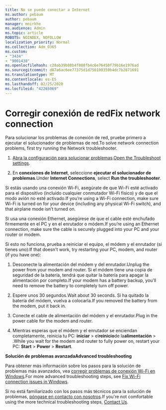 ```yaml
---
title: No se puede conectar a Internet
ms.author: pebaum
author: pebaum
manager: mnirkhe
ms.audience: Admin
ms.topic: article
ROBOTS: NOINDEX, NOFOLLOW
localization_priority: Normal
ms.collection: Adm_O365
ms.custom:
- "3434"
- "9001438"
ms.openlocfilehash: c28ab39b88b4f088fb4c6e76450f79b16e1976ad
ms.sourcegitcommit: d87a6ac6ee77375d1d750100359b4dc7b2871691
ms.translationtype: MT
ms.contentlocale: es-ES
ms.lasthandoff: 02/25/2020
ms.locfileid: "42265069"
---
```

# <a name="fix-network-connection"></a><span data-ttu-id="36af2-102">Corregir conexión de red</span><span class="sxs-lookup"><span data-stu-id="36af2-102">Fix network connection</span></span>

<span data-ttu-id="36af2-103">Para solucionar los problemas de conexión de red, pruebe primero a ejecutar el solucionador de problemas de red.</span><span class="sxs-lookup"><span data-stu-id="36af2-103">To solve network connection problems, first try running the Network troubleshooter.</span></span> 

1. <span data-ttu-id="36af2-104">[Abra la configuración para solucionar problemas](ms-settings:troubleshoot).</span><span class="sxs-lookup"><span data-stu-id="36af2-104">[Open the Troubleshoot settings](ms-settings:troubleshoot).</span></span>

2. <span data-ttu-id="36af2-105">En **conexiones de Internet**, seleccione **ejecutar el solucionador de problemas**.</span><span class="sxs-lookup"><span data-stu-id="36af2-105">Under **Internet Connections**, select **Run the troubleshooter**.</span></span>

<span data-ttu-id="36af2-106">Si estás usando una conexión Wi-Fi, asegúrate de que Wi-Fi esté activado para el dispositivo (incluido cualquier conmutador Wi-Fi físico) y de que el modo avión no esté activado.</span><span class="sxs-lookup"><span data-stu-id="36af2-106">If you’re using a Wi-Fi connection, make sure Wi-Fi is turned on for your device (including any physical Wi-Fi switch), and that airplane mode isn’t turned on.</span></span>

<span data-ttu-id="36af2-107">Si usa una conexión Ethernet, asegúrese de que el cable esté enchufado firmemente en el PC y en el enrutador o módem.</span><span class="sxs-lookup"><span data-stu-id="36af2-107">If you’re using an Ethernet connection, make sure the cable is securely plugged into your PC and your router or modem.</span></span>

<span data-ttu-id="36af2-108">Si esto no funciona, prueba a reiniciar el equipo, el módem y el enrutador (si tienes uno):</span><span class="sxs-lookup"><span data-stu-id="36af2-108">If that doesn't work, try restarting your PC, modem, and router (if you have one):</span></span>

1. <span data-ttu-id="36af2-109">Desconecte la alimentación del módem y del enrutador.</span><span class="sxs-lookup"><span data-stu-id="36af2-109">Unplug the power from your modem and router.</span></span> <span data-ttu-id="36af2-110">Si el módem tiene una copia de seguridad de la batería, tendrá que quitar la batería para apagar la alimentación por completo.</span><span class="sxs-lookup"><span data-stu-id="36af2-110">If your modem has a battery backup, you’ll need to remove the battery to completely turn off power.</span></span>

2. <span data-ttu-id="36af2-111">Espere unos 30 segundos.</span><span class="sxs-lookup"><span data-stu-id="36af2-111">Wait about 30 seconds.</span></span> <span data-ttu-id="36af2-112">Si ha quitado la batería del módem, vuelva a colocarla.</span><span class="sxs-lookup"><span data-stu-id="36af2-112">If you removed the battery from the modem, put it back in.</span></span>

3. <span data-ttu-id="36af2-113">Conecte el cable de alimentación del módem y el enrutador.</span><span class="sxs-lookup"><span data-stu-id="36af2-113">Plug in the power cable for the modem and router.</span></span>

4. <span data-ttu-id="36af2-114">Mientras esperas que el módem y el enrutador se enciendan completamente, reinicia tu PC: **iniciar** > el**reinicio**de la**alimentación** > .</span><span class="sxs-lookup"><span data-stu-id="36af2-114">While you wait for the modem and router to fully power on, restart your PC: **Start** > **Power** > **Restart**.</span></span>

<span data-ttu-id="36af2-115">**Solución de problemas avanzada**</span><span class="sxs-lookup"><span data-stu-id="36af2-115">**Advanced troubleshooting**</span></span>

<span data-ttu-id="36af2-116">Para obtener más información sobre los pasos para la solución de problemas más avanzados, vea [corregir problemas de conexión Wi-Fi en Windows](https://support.microsoft.com/help/10741?ocid=SMC10741%2F).</span><span class="sxs-lookup"><span data-stu-id="36af2-116">For more advanced troubleshooting steps, see [Fix Wi-Fi connection issues in Windows](https://support.microsoft.com/help/10741?ocid=SMC10741%2F).</span></span> 

<span data-ttu-id="36af2-117">Si no está familiarizado con los pasos más técnicos para la solución de problemas, [póngase en contacto con nosotros](https://support.microsoft.com/contactus).</span><span class="sxs-lookup"><span data-stu-id="36af2-117">If you're not comfortable using the more technical troubleshooting steps, [Contact Us](https://support.microsoft.com/contactus).</span></span>
